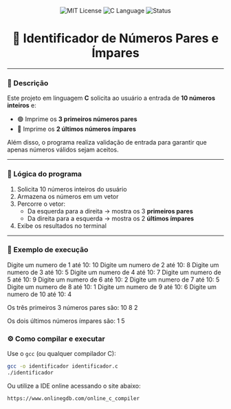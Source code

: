 <div align="center">

![MIT License](https://img.shields.io/badge/license-MIT-green.svg)
![C Language](https://img.shields.io/badge/language-C-blue.svg)
![Status](https://img.shields.io/badge/status-ativo-brightgreen)

# 🔢 Identificador de Números Pares e Ímpares

</div>

---

### 📌 Descrição

Este projeto em linguagem **C** solicita ao usuário a entrada de **10 números inteiros** e:

- 🟢 Imprime os **3 primeiros números pares**
- 🔴 Imprime os **2 últimos números ímpares**

Além disso, o programa realiza validação de entrada para garantir que apenas números válidos sejam aceitos.

---

### 🧠 Lógica do programa

1. Solicita 10 números inteiros do usuário
2. Armazena os números em um vetor
3. Percorre o vetor:
   - Da esquerda para a direita → mostra os 3 **primeiros pares**
   - Da direita para a esquerda → mostra os 2 **últimos ímpares**
4. Exibe os resultados no terminal

---

### 🧮 Exemplo de execução
Digite um numero de 1 até 10: 10
Digite um numero de 2 até 10: 8
Digite um numero de 3 até 10: 5
Digite um numero de 4 até 10: 7
Digite um numero de 5 até 10: 9
Digite um numero de 6 até 10: 2
Digite um numero de 7 até 10: 5
Digite um numero de 8 até 10: 1
Digite um numero de 9 até 10: 6
Digite um numero de 10 até 10: 4

Os três primeiros 3 números pares são: 10 8 2 

Os dois últimos números ímpares são: 1 5


### ⚙️ Como compilar e executar

Use o `gcc` (ou qualquer compilador C):

```bash
gcc -o identificador identificador.c
./identificador
```
Ou utilize a IDE online acessando o site abaixo:
```bash
https://www.onlinegdb.com/online_c_compiler
```
